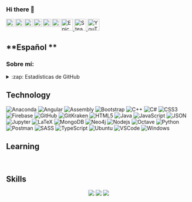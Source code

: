 ### Hi there 👋


<!--<a href="https://github.com/kittinan/spotify-github-profile" target="blank">
  <img align="right"
    src="https://spotify-github-profile.vercel.app/api/view?uid=jonathan1196&cover_image=true&theme=default"
    alt="spotify" />
</a>-->

<a href="https://profile.codersrank.io/user/Jonathana1196">
  <img align="left" alt="Jonathan's CoderRanks" width="22px" src="https://user-images.githubusercontent.com/3371601/72540690-d32c8d80-3846-11ea-9690-c0ed6c479309.png" />
</a>
<!--<a href="https://discord.gg/WjEFnzC">
<img alt="Discord - Joty#6102" title="Discord - Joty#6102" height="32" width="32" src="https://raw.githubusercontent.com/peterthehan/peterthehan/master/assets/discord.svg">
</a> -->
<a href="#">
  <img alt="Epic Games - Joty11" title="Epic Games - Joty11" height="32" width="32" src="https://raw.githubusercontent.com/peterthehan/peterthehan/master/assets/epicgames.svg">
</a>
<a href="https://www.linkedin.com/in/jonathanguzmanaraya/">
  <img align="left" alt="Jonathan's LinkedIN" width="22px" src="https://raw.githubusercontent.com/peterthehan/peterthehan/master/assets/linkedin.svg" />
</a>
<a href="https://myanimelist.net/profile/Joty11/">
  <img align="left" alt="Jonathan's MyAnimeList" width="22px" src="https://raw.githubusercontent.com/peterthehan/peterthehan/master/assets/myanimelist.svg" />
</a>
<a href="https://open.spotify.com/user/Jonathan1196/">
  <img align="left" alt="Jonathan's Spotify" width="22px" src="https://raw.githubusercontent.com/peterthehan/peterthehan/master/assets/spotify.svg" />
</a>
<a href="https://steamcommunity.com/id/jonathana1196">
  <img alt="Steam" title="Steam" height="32" width="32" src="https://raw.githubusercontent.com/peterthehan/peterthehan/master/assets/steam.svg">
</a>
<a href="https://t.me/Jonathana1196">
  <img align="left" alt="Jonathan's Telegram" width="22px" src="https://www.flaticon.com/svg/static/icons/svg/2111/2111646.svg" />
</a>
<a href="https://twitter.com/Jonathana1196">
  <img align="left" alt="Jonathana1196 | Twitter" width="22px" src="https://raw.githubusercontent.com/peterthehan/peterthehan/master/assets/twitter.svg" />
</a>
<a href="https://www.youtube.com/channel/UCcNVs7MSdxvaSzE_0znI2pw">
  <img alt="YouTube" title="YouTube" height="32" width="32" src="https://raw.githubusercontent.com/peterthehan/peterthehan/master/assets/youtube.svg">
</a>

</br>

## **Español **

### **Sobre mí:**

<details>
  <summary>:zap: Estadísticas de GitHub</summary>
  <img src="https://github-readme-stats.vercel.app/api?username=Jonathana1196&&show_icons=true&theme=algolia&bg_color=DEG,000000,151515,101015&icon_color=155085&title_color=155099&locale=es&count_private=true">
</details>



## **Technology**

![Anaconda](https://img.shields.io/badge/-Anaconda-black?style=flat-square&logo=Anaconda)
![Angular](https://img.shields.io/badge/-Angular-E23237?style=flat-square&logo=Angular)
![Assembly](https://img.shields.io/badge/Assembly-Assembly-blue)
![Bootstrap](https://img.shields.io/badge/-Bootstrap-563D7C?style=flat-square&logo=bootstrap)
![C++](https://img.shields.io/badge/-C++-00599C?style=flat-square&logo=c%2B%2B)
![C#](https://img.shields.io/badge/-C%23-239120?style=flat-square&logo=C%20Sharp)
![CSS3](https://img.shields.io/badge/-CSS3-1572B6?style=flat-square&logo=css3)
![Firebase](https://img.shields.io/badge/-Firebase-black?style=flat-square&logo=Firebase)
![GitHub](https://img.shields.io/badge/-GitHub-181717?style=flat-square&logo=github)
![GitKraken](https://img.shields.io/badge/-GitKraken-181717?style=flat-square&logo=GitKraken)
![HTML5](https://img.shields.io/badge/-HTML5-E34F26?style=flat-square&logo=html5&logoColor=white)
![Java](https://img.shields.io/badge/-java-brown?style=flat-square&logo=java)
![JavaScript](https://img.shields.io/badge/-JavaScript-black?style=flat-square&logo=javascript)
![JSON](https://img.shields.io/badge/-JSON-black?style=flat-square&logo=JSON)
![Jupyter](https://img.shields.io/badge/-Jupyter%20Notebooks-black?style=flat-square&logo=Jupyter)
![LaTeX](https://img.shields.io/badge/-LaTeX-008080?style=flat-square&logo=Latex)
![MongoDB](https://img.shields.io/badge/-MongoDB-black?style=flat-square&logo=mongodb)
![Neo4j](https://img.shields.io/badge/-Neo4j-black?style=flat-square&logo=neo4j)
![Nodejs](https://img.shields.io/badge/-Nodejs-black?style=flat-square&logo=Node.js)
![Octave](https://img.shields.io/badge/-Octave-black?style=flat-square&logo=Octave)
![Python](https://img.shields.io/badge/-Python-black?style=flat-square&logo=Python)
![Postman](https://img.shields.io/badge/-Postman-black?style=flat-square&logo=Postman)
![SASS](https://img.shields.io/badge/-SASS-black?style=flat-square&logo=sass)
![TypeScript](https://img.shields.io/badge/-TypeScript-007ACC?style=flat-square&logo=typescript)
![Ubuntu](https://img.shields.io/badge/-Ubuntu-black?style=flat-square&logo=Ubuntu)
![VSCode](https://img.shields.io/badge/-VSCode-007ACC?style=flat-square&logo=Visual-Studio-Code)
![Windows](https://img.shields.io/badge/-Windows-0078D6?style=flat-square&logo=Windows)

## **Learning**



<br>

## **Skills**

<div align="center">
  <img src="https://github-readme-stats.vercel.app/api/top-langs/?username=Jonathana1196&hide=C%23,BitBake,Shell&langs_count=12" />
  <img src="https://github-readme-stats.vercel.app/api/wakatime?username=@Jonathana1196" />
  <img src="https://github-profile-trophy.vercel.app/?username=Jonathana1196&column=7&theme=onedark" />
</div>

<br>



<!--
**Jonathana1196/Jonathana1196** is a ✨ _special_ ✨ repository because its `README.md` (this file) appears on your GitHub profile.

Here are some ideas to get you started:

- 🔭 I’m currently working on ...
- 🌱 I’m currently learning ... 
- 👯 I’m looking to collaborate on ... 
- 🤔 I’m looking for help with ...
- 💬 Ask me about ... Anything
- 📫 How to reach me: ... 
- 😄 Pronouns: ...
- ⚡ Fun fact: ...

-->